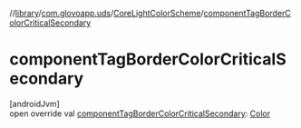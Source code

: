 //[library](../../../index.md)/[com.glovoapp.uds](../index.md)/[CoreLightColorScheme](index.md)/[componentTagBorderColorCriticalSecondary](component-tag-border-color-critical-secondary.md)

# componentTagBorderColorCriticalSecondary

[androidJvm]\
open override val [componentTagBorderColorCriticalSecondary](component-tag-border-color-critical-secondary.md): [Color](https://developer.android.com/reference/kotlin/androidx/compose/ui/graphics/Color.html)
